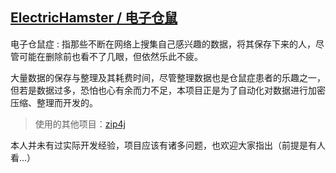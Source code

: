 ## [ElectricHamster / 电子仓鼠](https://github.com/equals-chan/ElectricHamster)

电子仓鼠症 : 指那些不断在网络上搜集自己感兴趣的数据，将其保存下来的人，尽管可能在删除前也看不了几眼，但依然乐此不疲。

大量数据的保存与整理及其耗费时间，尽管整理数据也是仓鼠症患者的乐趣之一，但若是数据过多，恐怕也心有余而力不足，本项目正是为了自动化对数据进行加密压缩、整理而开发的。

> 使用的其他项目：[zip4j](https://github.com/srikanth-lingala/zip4j)







本人并未有过实际开发经验，项目应该有诸多问题，也欢迎大家指出（前提是有人看...）











